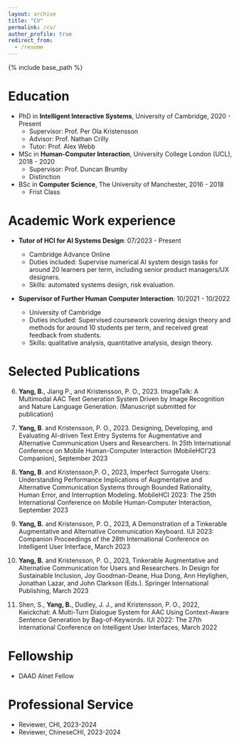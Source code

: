 ```yaml
---
layout: archive
title: "CV"
permalink: /cv/
author_profile: true
redirect_from:
  - /resume
---
```


{% include base_path %}

Education
======
* PhD in **Intelligent Interactive Systems**, University of Cambridge, 2020 - Present
  * Supervisor: Prof. Per Ola Kristensson
  * Advisor: Prof. Nathan Crilly
  * Tutor: Prof. Alex Webb
* MSc in **Human-Computer Interaction**, University College London (UCL), 2018 - 2020
  * Supervisor: Prof. Duncan Brumby
  * Distinction
* BSc in **Computer Science**, The University of Manchester, 2016 - 2018
  * Frist Class


Academic Work experience
======
* **Tutor of HCI for AI Systems Design**: 07/2023 - Present
  * Cambridge Advance Online
  * Duties included: Supervise numerical AI system design tasks for around 20 learners per term, including senior product managers/UX designers.
  * Skills: automated systems design, risk evaluation.

* **Supervisor of Further Human Computer Interaction**: 10/2021 - 10/2022
  * University of Cambridge
  * Duties included: Supervised coursework covering design theory and methods for around 10 students per term, and received great feedback from students.
  * Skills: qualitative analysis, quantitative analysis, design theory.
  

Selected Publications
======
 
6. **Yang, B.**, Jiang P., and Kristensson, P. O., 2023. ImageTalk: A Multimodal AAC Text Generation System Driven by Image Recognition and Nature Language Generation. (Manuscript submitted for publication)

5. **Yang, B**. and Kristensson, P. O., 2023. Designing, Developing, and Evaluating AI-driven Text Entry Systems for Augmentative and Alternative Communication Users and Researchers. In 25th International Conference on Mobile Human-Computer Interaction (MobileHCI’23 Companion), September 2023

4. **Yang, B**. and Kristensson,P. O., 2023, Imperfect Surrogate Users: Understanding Performance Implications of Augmentative and Alternative Communication Systems through Bounded Rationality, Human Error, and Interruption Modeling. MobileHCI 2023: The 25th International Conference on Mobile Human-Computer Interaction, September 2023

3. **Yang, B.** and Kristensson, P. O., 2023, A Demonstration of a Tinkerable Augmentative and Alternative Communication Keyboard. IUI 2023: Companion Proceedings of the 28th International Conference on Intelligent User Interface, March 2023

2. **Yang, B.** and Kristensson, P. O., 2023, Tinkerable Augmentative and Alternative Communication for Users and Researchers. In Design for Sustainable Inclusion, Joy Goodman-Deane, Hua Dong, Ann Heylighen, Jonathan Lazar, and John Clarkson (Eds.). Springer International Publishing, March 2023

1. Shen, S., **Yang, B.**, Dudley, J. J., and Kristensson, P. O., 2022, Kwickchat: A Multi-Turn Dialogue System for AAC Using Context-Aware Sentence Generation by Bag-of-Keywords. IUI 2022: The 27th International Conference on Intelligent User Interfaces, March 2022


Fellowship
======
* DAAD AInet Fellow

Professional Service
======
* Reviewer, CHI, 2023-2024
* Reviewer, ChineseCHI, 2023-2024
